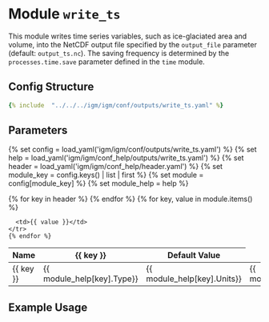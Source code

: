 # Module `write_ts`

This module writes time series variables, such as ice-glaciated area and volume, into the NetCDF output file specified by the `output_file` parameter (default: `output_ts.nc`). The saving frequency is determined by the `processes.time.save` parameter defined in the `time` module.

## Config Structure  
~~~yaml
{% include  "../../../igm/igm/conf/outputs/write_ts.yaml" %}
~~~

## Parameters

{% set config = load_yaml('igm/igm/conf/outputs/write_ts.yaml') %}
{% set help = load_yaml('igm/igm/conf_help/outputs/write_ts.yaml') %}
{% set header = load_yaml('igm/igm/conf_help/header.yaml') %}
{% set module_key = config.keys() | list | first %}
{% set module = config[module_key] %}
{% set module_help = help %}

<table>
  <thead>
    <tr>
      <th>Name</th>
      {% for key in header %}
      <th>{{ key }}</th>
      {% endfor %}
      <th>Default Value</th>
    </tr>
  </thead>
  <tbody>
    {% for key, value in module.items() %}
    <tr>
      <td>{{ key }}</td>
      <td>{{ module_help[key].Type}}</td>
      <td>{{ module_help[key].Units}}</td>
      <td>{{ module_help[key].Description}}</td>

      <td>{{ value }}</td>
    </tr>
    {% endfor %}
  </tbody>
</table>

<script type="text/javascript">
  MathJax.Hub.Queue(["Typeset", MathJax.Hub]);
</script>

## Example Usage